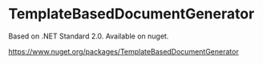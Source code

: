 # TemplateBasedDocumentGenerator
Based on .NET Standard 2.0. Available on nuget.

https://www.nuget.org/packages/TemplateBasedDocumentGenerator
